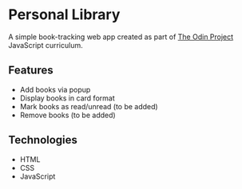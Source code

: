 # Personal Library

A simple book-tracking web app created as part of [The Odin Project](https://www.theodinproject.com/) JavaScript curriculum.

## Features
- Add books via popup
- Display books in card format
- Mark books as read/unread (to be added)
- Remove books (to be added)

## Technologies
- HTML
- CSS
- JavaScript
